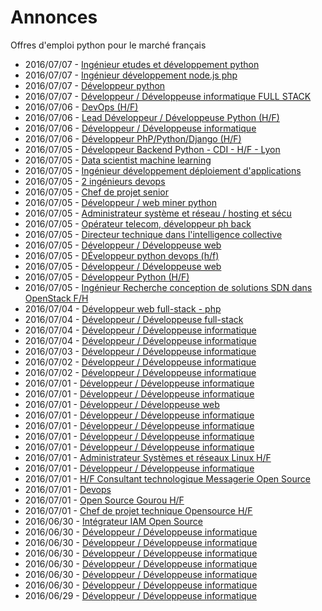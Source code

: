 # Annonces

Offres d'emploi python pour le marché français

* 2016/07/07 - [Ingénieur etudes et développement python](http://pyjobs.fr/job/2784/ingenieur-etudes-et-developpement-python "Ingénieur etudes et développement python")
* 2016/07/07 - [Ingénieur développement node.js php](http://pyjobs.fr/job/2786/ingenieur-developpement-node-js-php "Ingénieur développement node.js php")
* 2016/07/07 - [Développeur python](http://pyjobs.fr/job/2785/developpeur-python "Développeur python")
* 2016/07/07 - [Développeur / Développeuse informatique FULL STACK](http://pyjobs.fr/job/2787/developpeur-developpeuse-informatique-full-stack "Développeur / Développeuse informatique FULL STACK")
* 2016/07/06 - [DevOps (H/F)](http://pyjobs.fr/job/2780/devops-h-f "DevOps (H/F)")
* 2016/07/06 - [Lead Développeur / Développeuse Python (H/F)](http://pyjobs.fr/job/2781/lead-developpeur-developpeuse-python-h-f "Lead Développeur / Développeuse Python (H/F)")
* 2016/07/06 - [Développeur / Développeuse informatique](http://pyjobs.fr/job/2783/developpeur-developpeuse-informatique "Développeur / Développeuse informatique")
* 2016/07/06 - [Développeur PhP/Python/Django (H/F)](http://pyjobs.fr/job/2778/developpeur-php-python-django-h-f "Développeur PhP/Python/Django (H/F)")
* 2016/07/05 - [Développeur Backend Python - CDI - H/F - Lyon](http://pyjobs.fr/job/2777/developpeur-backend-python-cdi-h-f-lyon "Développeur Backend Python - CDI - H/F - Lyon")
* 2016/07/05 - [Data scientist machine learning](http://pyjobs.fr/job/2767/data-scientist-machine-learning "Data scientist machine learning")
* 2016/07/05 - [Ingénieur développement déploiement d'applications](http://pyjobs.fr/job/2770/ingenieur-developpement-deploiement-dapplications "Ingénieur développement déploiement d'applications")
* 2016/07/05 - [2 ingénieurs devops](http://pyjobs.fr/job/2769/2-ingenieurs-devops "2 ingénieurs devops")
* 2016/07/05 - [Chef de projet senior](http://pyjobs.fr/job/2768/chef-de-projet-senior "Chef de projet senior")
* 2016/07/05 - [Développeur / web miner python](http://pyjobs.fr/job/2773/developpeur-web-miner-python "Développeur / web miner python")
* 2016/07/05 - [Administrateur système et réseau / hosting et sécu](http://pyjobs.fr/job/2772/administrateur-systeme-et-reseau-hosting-et-secu "Administrateur système et réseau / hosting et sécu")
* 2016/07/05 - [Opérateur telecom, développeur ph back](http://pyjobs.fr/job/2771/operateur-telecom-developpeur-ph-back "Opérateur telecom, développeur ph back")
* 2016/07/05 - [Directeur technique dans l'intelligence collective](http://pyjobs.fr/job/2765/directeur-technique-dans-lintelligence-collective "Directeur technique dans l'intelligence collective")
* 2016/07/05 - [Développeur / Développeuse web](http://pyjobs.fr/job/2782/developpeur-developpeuse-web "Développeur / Développeuse web")
* 2016/07/05 - [DÉveloppeur python devops (h/f)](http://pyjobs.fr/job/2774/developpeur-python-devops-h-f "DÉveloppeur python devops (h/f)")
* 2016/07/05 - [Développeur / Développeuse web](http://pyjobs.fr/job/2779/developpeur-developpeuse-web "Développeur / Développeuse web")
* 2016/07/05 - [Développeur Python (H/F)](http://pyjobs.fr/job/2764/developpeur-python-h-f "Développeur Python (H/F)")
* 2016/07/05 - [Ingénieur Recherche conception de solutions SDN dans OpenStack F/H](http://pyjobs.fr/job/2775/ingenieur-recherche-conception-de-solutions-sdn-dans-openstack-f-h "Ingénieur Recherche conception de solutions SDN dans OpenStack F/H")
* 2016/07/04 - [Développeur web full-stack - php](http://pyjobs.fr/job/2761/developpeur-web-full-stack-php "Développeur web full-stack - php")
* 2016/07/04 - [Développeur / Développeuse full-stack](http://pyjobs.fr/job/2760/developpeur-developpeuse-full-stack "Développeur / Développeuse full-stack")
* 2016/07/04 - [Développeur / Développeuse informatique](http://pyjobs.fr/job/2766/developpeur-developpeuse-informatique "Développeur / Développeuse informatique")
* 2016/07/04 - [Développeur / Développeuse informatique](http://pyjobs.fr/job/2763/developpeur-developpeuse-informatique "Développeur / Développeuse informatique")
* 2016/07/03 - [Développeur / Développeuse informatique](http://pyjobs.fr/job/2776/developpeur-developpeuse-informatique "Développeur / Développeuse informatique")
* 2016/07/02 - [Développeur / Développeuse informatique](http://pyjobs.fr/job/2759/developpeur-developpeuse-informatique "Développeur / Développeuse informatique")
* 2016/07/02 - [Développeur / Développeuse informatique](http://pyjobs.fr/job/2758/developpeur-developpeuse-informatique "Développeur / Développeuse informatique")
* 2016/07/01 - [Développeur / Développeuse informatique](http://pyjobs.fr/job/2756/developpeur-developpeuse-informatique "Développeur / Développeuse informatique")
* 2016/07/01 - [Développeur / Développeuse informatique](http://pyjobs.fr/job/2755/developpeur-developpeuse-informatique "Développeur / Développeuse informatique")
* 2016/07/01 - [Développeur / Développeuse web](http://pyjobs.fr/job/2745/developpeur-developpeuse-web "Développeur / Développeuse web")
* 2016/07/01 - [Développeur / Développeuse informatique](http://pyjobs.fr/job/2748/developpeur-developpeuse-informatique "Développeur / Développeuse informatique")
* 2016/07/01 - [Développeur / Développeuse informatique](http://pyjobs.fr/job/2762/developpeur-developpeuse-informatique "Développeur / Développeuse informatique")
* 2016/07/01 - [Développeur / Développeuse informatique](http://pyjobs.fr/job/2752/developpeur-developpeuse-informatique "Développeur / Développeuse informatique")
* 2016/07/01 - [Développeur / Développeuse informatique](http://pyjobs.fr/job/2751/developpeur-developpeuse-informatique "Développeur / Développeuse informatique")
* 2016/07/01 - [Administrateur Systèmes et réseaux Linux H/F](http://pyjobs.fr/job/2747/administrateur-systemes-et-reseaux-linux-h-f "Administrateur Systèmes et réseaux Linux H/F")
* 2016/07/01 - [Développeur / Développeuse informatique](http://pyjobs.fr/job/2749/developpeur-developpeuse-informatique "Développeur / Développeuse informatique")
* 2016/07/01 - [H/F Consultant technologique Messagerie Open Source](http://pyjobs.fr/job/2750/h-f-consultant-technologique-messagerie-open-source "H/F Consultant technologique Messagerie Open Source")
* 2016/07/01 - [Devops](http://pyjobs.fr/job/2743/devops "Devops")
* 2016/07/01 - [Open Source Gourou H/F](http://pyjobs.fr/job/2744/open-source-gourou-h-f "Open Source Gourou H/F")
* 2016/07/01 - [Chef de projet technique Opensource H/F](http://pyjobs.fr/job/2746/chef-de-projet-technique-opensource-h-f "Chef de projet technique Opensource H/F")
* 2016/06/30 - [Intégrateur IAM Open Source](http://pyjobs.fr/job/2736/integrateur-iam-open-source "Intégrateur IAM Open Source")
* 2016/06/30 - [Développeur / Développeuse informatique](http://pyjobs.fr/job/2753/developpeur-developpeuse-informatique "Développeur / Développeuse informatique")
* 2016/06/30 - [Développeur / Développeuse informatique](http://pyjobs.fr/job/2754/developpeur-developpeuse-informatique "Développeur / Développeuse informatique")
* 2016/06/30 - [Développeur / Développeuse informatique](http://pyjobs.fr/job/2739/developpeur-developpeuse-informatique "Développeur / Développeuse informatique")
* 2016/06/30 - [Développeur / Développeuse informatique](http://pyjobs.fr/job/2741/developpeur-developpeuse-informatique "Développeur / Développeuse informatique")
* 2016/06/30 - [Développeur / Développeuse informatique](http://pyjobs.fr/job/2742/developpeur-developpeuse-informatique "Développeur / Développeuse informatique")
* 2016/06/30 - [Développeur / Développeuse informatique](http://pyjobs.fr/job/2740/developpeur-developpeuse-informatique "Développeur / Développeuse informatique")
* 2016/06/29 - [Développeur / Développeuse informatique](http://pyjobs.fr/job/2757/developpeur-developpeuse-informatique "Développeur / Développeuse informatique")

